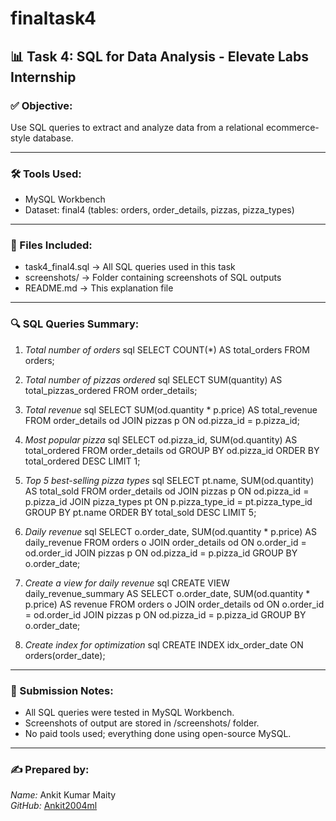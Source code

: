 # finaltask4

## 📊 Task 4: SQL for Data Analysis - Elevate Labs Internship

### ✅ Objective:
Use SQL queries to extract and analyze data from a relational ecommerce-style database.

---

### 🛠 Tools Used:
- MySQL Workbench
- Dataset: final4 (tables: orders, order_details, pizzas, pizza_types)

---

### 📁 Files Included:
- task4_final4.sql → All SQL queries used in this task
- screenshots/ → Folder containing screenshots of SQL outputs
- README.md → This explanation file

---

### 🔍 SQL Queries Summary:

1. *Total number of orders*
    sql
    SELECT COUNT(*) AS total_orders FROM orders;
    

2. *Total number of pizzas ordered*
    sql
    SELECT SUM(quantity) AS total_pizzas_ordered FROM order_details;
    

3. *Total revenue*
    sql
    SELECT SUM(od.quantity * p.price) AS total_revenue
    FROM order_details od
    JOIN pizzas p ON od.pizza_id = p.pizza_id;
    

4. *Most popular pizza*
    sql
    SELECT od.pizza_id, SUM(od.quantity) AS total_ordered
    FROM order_details od
    GROUP BY od.pizza_id
    ORDER BY total_ordered DESC
    LIMIT 1;
    

5. *Top 5 best-selling pizza types*
    sql
    SELECT pt.name, SUM(od.quantity) AS total_sold
    FROM order_details od
    JOIN pizzas p ON od.pizza_id = p.pizza_id
    JOIN pizza_types pt ON p.pizza_type_id = pt.pizza_type_id
    GROUP BY pt.name
    ORDER BY total_sold DESC
    LIMIT 5;
    

6. *Daily revenue*
    sql
    SELECT o.order_date, SUM(od.quantity * p.price) AS daily_revenue
    FROM orders o
    JOIN order_details od ON o.order_id = od.order_id
    JOIN pizzas p ON od.pizza_id = p.pizza_id
    GROUP BY o.order_date;
    

7. *Create a view for daily revenue*
    sql
    CREATE VIEW daily_revenue_summary AS
    SELECT o.order_date, SUM(od.quantity * p.price) AS revenue
    FROM orders o
    JOIN order_details od ON o.order_id = od.order_id
    JOIN pizzas p ON od.pizza_id = p.pizza_id
    GROUP BY o.order_date;
    

8. *Create index for optimization*
    sql
    CREATE INDEX idx_order_date ON orders(order_date);
    

---

### 📌 Submission Notes:
- All SQL queries were tested in MySQL Workbench.
- Screenshots of output are stored in /screenshots/ folder.
- No paid tools used; everything done using open-source MySQL.

---

### ✍ Prepared by:
*Name:* Ankit Kumar Maity  
*GitHub:* [Ankit2004ml](https://github.com/Ankit2004ml)
